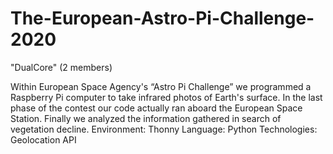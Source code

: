 # The-European-Astro-Pi-Challenge-2020

"DualCore" (2 members)

Within European Space Agency's “Astro Pi Challenge” we
programmed a Raspberry Pi computer to take infrared photos
of Earth's surface. In the last phase of the contest our code
actually ran aboard the European Space Station. Finally we
analyzed the information gathered in search of vegetation
decline.
Environment: Thonny
Language: Python
Technologies: Geolocation API

